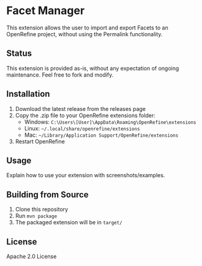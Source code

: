 # Facet Manager

This extension allows the user to import and export Facets to an OpenRefine project, without using the Permalink functionality.

## Status
This extension is provided as-is, without any expectation of ongoing maintenance. Feel free to fork and modify.

## Installation

1. Download the latest release from the releases page
2. Copy the .zip file to your OpenRefine extensions folder:
   - Windows: `C:\Users\[User]\AppData\Roaming\OpenRefine\extensions`
   - Linux: `~/.local/share/openrefine/extensions`
   - Mac: `~/Library/Application Support/OpenRefine/extensions`
3. Restart OpenRefine

## Usage

Explain how to use your extension with screenshots/examples.

## Building from Source

1. Clone this repository
2. Run `mvn package`
3. The packaged extension will be in `target/`

## License

Apache 2.0 License
